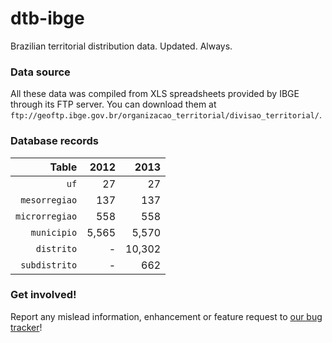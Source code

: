 
# dtb-ibge

Brazilian territorial distribution data. Updated. Always.

### Data source

All these data was compiled from XLS spreadsheets provided by IBGE through its FTP server. You can download them at `ftp://geoftp.ibge.gov.br/organizacao_territorial/divisao_territorial/`.

### Database records

| Table          | 2012   | 2013   |
| --------------:| ------:| ------:|
| `uf`           |     27 |     27 |
| `mesorregiao`  |    137 |    137 |
| `microrregiao` |    558 |    558 |
| `municipio`    |  5,565 |  5,570 |
| `distrito`     |      - | 10,302 |
| `subdistrito`  |      - |    662 |

### Get involved!

Report any mislead information, enhancement or feature request to [our bug tracker](https://github.com/paulofreitas/dtb-ibge/issues)!
